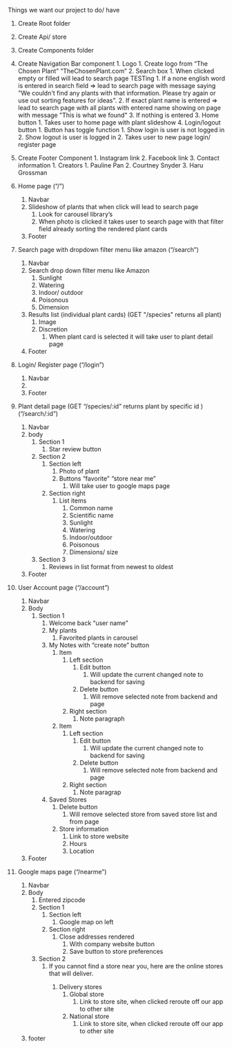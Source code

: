 Things we want our project to do/ have
1. Create Root folder
2. Create Api/ store
3. Create Components folder
4. Create Navigation Bar component
        1. Logo
            1. Create logo from “The Chosen Plant” “TheChosenPlant.com”
        2. Search box
            1. When clicked empty or filled will lead to search page
                TESTing
                    1. If a none english word is entered in search field => lead to search page with message saying "We couldn't find any plants with that information. Please try again or use out sorting features for ideas".
                    2. If exact plant name is entered => lead to search page with all plants with entered name showing on page with message "This is what we found"
                    3. If nothing is entered 
        3. Home button
            1. Takes user to home page with plant slideshow
        4. Login/logout button
            1. Button has toggle function
                1. Show login is user is not logged in 
                2. Show logout is user is logged in 
            2. Takes user to new page login/ register page
5. Create Footer Component
        1. Instagram link
        2. Facebook link
        3. Contact information
            1. Creators
                1. Pauline Pan
                2. Courtney Snyder
                3. Haru Grossman
6. Home page  (“/”)
    1. Navbar
    2.  Slideshow of plants that when click will lead to search page
        1. Look for carousel library’s
        2. When photo is clicked it takes user to search page with that filter field already sorting the rendered plant cards
    3. Footer 

1. Search page with dropdown filter menu like amazon (“/search”)
    1. Navbar
    2. Search drop down filter menu like Amazon
        1. Sunlight
        2. Watering
        3. Indoor/ outdoor
        4. Poisonous
        5. Dimension
    3. Results list (individual plant cards) (GET "/species" returns all plant)
        1. Image
        2. Discretion
            1. When plant card is selected it will take user to plant detail page
    4. Footer

2. Login/ Register page (“/login”)
    1. Navbar
    2. 
    3. Footer

3. Plant detail page (GET “/species/:id” returns plant by specific id ) (“/search/:id”)
    1. Navbar
    2. body
        1. Section 1
            1. Star  review button
        2. Section 2
            1. Section left
                1. Photo of plant
                2. Buttons “favorite” “store near me”
                    1. Will take user to google maps page
            2. Section right
                1. List items
                    1. Common name
                    2. Scientific name
                    3. Sunlight
                    4. Watering
                    5. Indoor/outdoor
                    6. Poisonous
                    7. Dimensions/ size
        3. Section 3 
            1. Reviews in list format from newest to oldest
    3. Footer

4. User Account page (“/account”)
    1. Navbar
    2. Body
        1. Section 1
            1. Welcome back “user name”
            2. My plants
                1. Favorited plants in carousel
            3. My Notes with “create note” button
                1. Item
                    1. Left section
                        1. Edit button
                            1. Will update the current changed note to backend for saving
                        2. Delete button
                            1. Will remove selected note from backend and page
                    2. Right section
                        1. Note paragraph
                2. Item 
                    1. Left section
                        1. Edit button
                            1. Will update the current changed note to backend for saving
                        2. Delete button
                            1. Will remove selected note from backend and page
                    2. Right section
                        1. Note paragrap
            4. Saved Stores
                1. Delete button 
                    1. Will  remove selected store from saved store list and from page
                2. Store information
                    1. Link to store website
                    2. Hours
                    3. Location  
    3. Footer

5. Google maps page (“/nearme”)
    1. Navbar
    2. Body
        1. Entered zipcode
        2. Section 1
            1. Section left 
                1. Google map on left
            2. Section right
                1. Close addresses rendered
                    1. With company website button
                    2. Save button to store preferences
        3. Section 2
            1. If you cannot find a store near you, here are the online stores that will deliver. </p>
                1. Delivery stores
                    1. Global store
                        1. Link to store site, when clicked reroute off our app to other site
                    2. National store
                        1. Link to store site, when clicked reroute off our app to other site
    3. footer